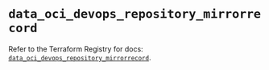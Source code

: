 # `data_oci_devops_repository_mirrorrecord`

Refer to the Terraform Registry for docs: [`data_oci_devops_repository_mirrorrecord`](https://registry.terraform.io/providers/hashicorp/oci/7.19.0/docs/data-sources/devops_repository_mirrorrecord).
